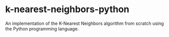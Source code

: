 # k-nearest-neighbors-python
An implementation of the K-Nearest Neighbors algorithm from scratch using the Python programming language.
